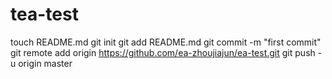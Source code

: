 tea-test
=======
touch README.md
git init
git add README.md
git commit -m "first commit"
git remote add origin https://github.com/ea-zhoujiajun/ea-test.git
git push -u origin master
